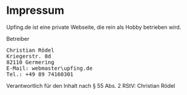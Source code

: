 # Impressum
Upfing.de ist eine private Webseite, die rein als Hobby betrieben wird.

Betreiber

<pre>
Christian Rödel
Kriegerstr. 8d
82110 Germering
E-Mail: webmaster\<at>upfing.de
Tel.: +49 89 74160301
</pre>

Verantwortlich für den Inhalt nach § 55 Abs. 2 RStV: Christian Rödel
